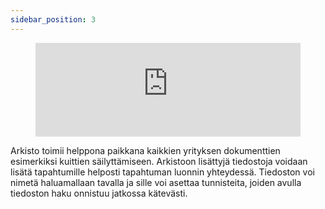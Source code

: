 ```yaml
---
sidebar_position: 3
---
```


<figure class="video-container">
	<iframe width="100%" src="https://www.youtube.com/embed/soNaryXBwAw" title="YouTube video player" frameborder="0" allow="accelerometer; autoplay; clipboard-write; encrypted-media; gyroscope; picture-in-picture" allowfullscreen="true"></iframe>
</figure>

Arkisto toimii helppona paikkana kaikkien yrityksen dokumenttien esimerkiksi kuittien säilyttämiseen. Arkistoon lisättyjä tiedostoja voidaan lisätä tapahtumille helposti tapahtuman luonnin yhteydessä.
Tiedoston voi nimetä haluamallaan tavalla ja sille voi asettaa tunnisteita, joiden avulla tiedoston haku onnistuu jatkossa kätevästi.
